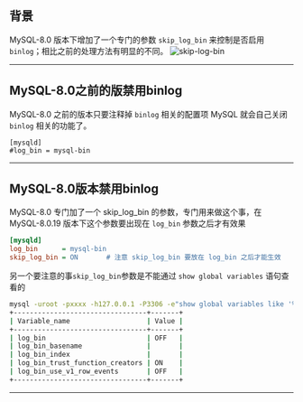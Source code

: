 ## 背景
MySQL-8.0 版本下增加了一个专门的参数 `skip_log_bin` 来控制是否启用 `binlog`；相比之前的处理方法有明显的不同。
![skip-log-bin](static/2020-12/skip-log-bin.png)

---

## MySQL-8.0之前的版禁用binlog
MySQL-8.0 之前的版本只要注释掉 `binlog` 相关的配置项 MySQL 就会自己关闭 `binlog` 相关的功能了。
```init
[mysqld]
#log_bin = mysql-bin
```

---

## MySQL-8.0版本禁用binlog
MySQL-8.0 专门加了一个 skip_log_bin 的参数，专门用来做这个事，在 MySQL-8.0.19 版本下这个参数要出现在 `log_bin` 参数之后才有效果
```ini
[mysqld]
log_bin      = mysql-bin
skip_log_bin = ON       # 注意 skip_log_bin 要放在 log_bin 之后才能生效
```
另一个要注意的事`skip_log_bin`参数是不能通过 `show global variables` 语句查看的
```bash
mysql -uroot -pxxxx -h127.0.0.1 -P3306 -e"show global variables like '%log_bin%';"
+---------------------------------+-------+
| Variable_name                   | Value |
+---------------------------------+-------+
| log_bin                         | OFF   |
| log_bin_basename                |       |
| log_bin_index                   |       |
| log_bin_trust_function_creators | ON    |
| log_bin_use_v1_row_events       | OFF   |
+---------------------------------+-------+
```

---

